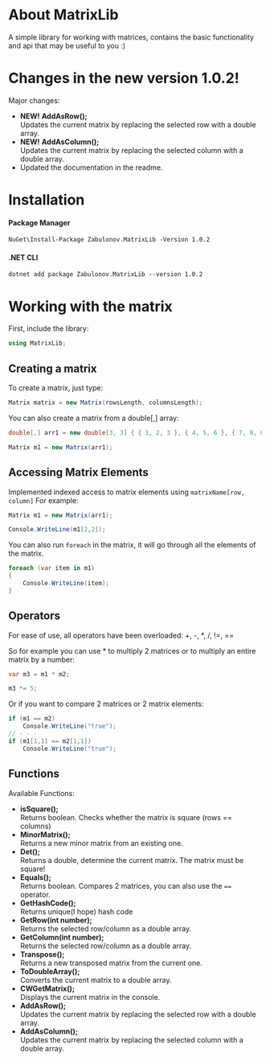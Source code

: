 # About MatrixLib
 A simple library for working with matrices, contains the basic functionality and api that may be useful to you :)

# Changes in the new version 1.0.2!

Major changes:
- **NEW!** **AddAsRow();**<br />
Updates the current matrix by replacing the selected row with a double array.
- **NEW!** **AddAsColumn();**<br />
Updates the current matrix by replacing the selected column with a double array.
- Updated the documentation in the readme.
# Installation

#### Package Manager

```NuGet\Install-Package Zabulonov.MatrixLib -Version 1.0.2```

#### .NET CLI

```dotnet add package Zabulonov.MatrixLib --version 1.0.2```

# Working with the matrix

First, include the library:

```csharp
using MatrixLib;

```

## Creating a matrix

To create a matrix, just type:

```csharp
Matrix matrix = new Matrix(rowsLength, columnsLength);

```
You can also create a matrix from a double[,] array:

```csharp
double[,] arr1 = new double[3, 3] { { 1, 2, 3 }, { 4, 5, 6 }, { 7, 8, 0 } };

Matrix m1 = new Matrix(arr1);
```

## Accessing Matrix Elements
Implemented indexed access to matrix elements using `matrixName[row, column]`
For example:

```csharp
Matrix m1 = new Matrix(arr1);

Console.WriteLine(m1[2,2]);
```

You can also run `foreach` in the matrix, it will go through all the elements of the matrix.

```csharp
foreach (var item in m1)
{
    Console.WriteLine(item);
}
```

## Operators

For ease of use, all operators have been overloaded:  +, -, *, /, !=, ==

So for example you can use * to multiply 2 matrices or to multiply an entire matrix by a number:

```csharp
var m3 = m1 * m2;

m3 *= 5;
```
Or if you want to compare 2 matrices or 2 matrix elements:

```csharp
if (m1 == m2)
    Console.WriteLine("true");
// - - -
if (m1[1,1] == m2[1,1])
    Console.WriteLine("true");
```

## Functions

Available Functions:
- **isSquare();** <br />
Returns boolean. Checks whether the matrix is square (rows == columns)
- **MinorMatrix();** <br />
Returns a new minor matrix from an existing one.
- **Det();**<br />
Returns a double, determine the current matrix. The matrix must be square!
- **Equals();**<br />
Returns boolean. Compares 2 matrices, you can also use the ```==``` operator.
- **GetHashCode();**<br />
Returns unique(I hope) hash code
- **GetRow(int number);**<br />
Returns the selected row/column as a double array.
- **GetColumn(int number);**<br />
Returns the selected row/column as a double array.
- **Transpose();**<br />
Returns a new transposed matrix from the current one.
- **ToDoubleArray();**<br />
Converts the current matrix to a double array.
- **CWGetMatrix();**<br />
Displays the current matrix in the console.
- **AddAsRow();**<br />
Updates the current matrix by replacing the selected row with a double array.
- **AddAsColumn();**<br />
Updates the current matrix by replacing the selected column with a double array.
